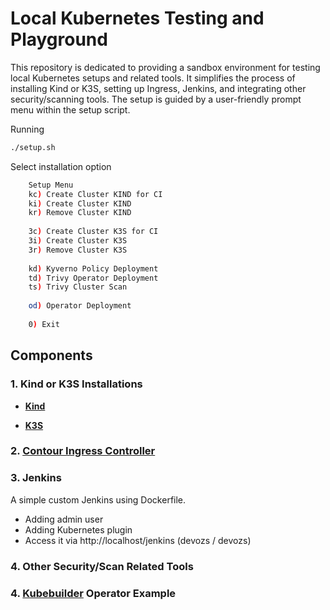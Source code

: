 # Local Kubernetes Testing and Playground

This repository is dedicated to providing a sandbox environment for testing local Kubernetes setups and related tools. It simplifies the process of installing Kind or K3S, setting up Ingress, Jenkins, and integrating other security/scanning tools. The setup is guided by a user-friendly prompt menu within the setup script.

Running
```bash
./setup.sh
```

Select installation option
```bash
    Setup Menu
    kc) Create Cluster KIND for CI
    ki) Create Cluster KIND
    kr) Remove Cluster KIND
    
    3c) Create Cluster K3S for CI
    3i) Create Cluster K3S
    3r) Remove Cluster K3S
    
    kd) Kyverno Policy Deployment
    td) Trivy Operator Deployment
    ts) Trivy Cluster Scan
    
    od) Operator Deployment
    
    0) Exit
```

## Components

### 1. Kind or K3S Installations

- **[Kind](https://kind.sigs.k8s.io/)**

- **[K3S](https://k3s.io/)**

### 2. [Contour Ingress Controller](https://projectcontour.io/)

### 3. Jenkins
A simple custom Jenkins using Dockerfile.
- Adding admin user
- Adding Kubernetes plugin
- Access it via http://localhost/jenkins (devozs / devozs)

### 4. Other Security/Scan Related Tools

### 4. [Kubebuilder](https://kubebuilder.io/) Operator Example

